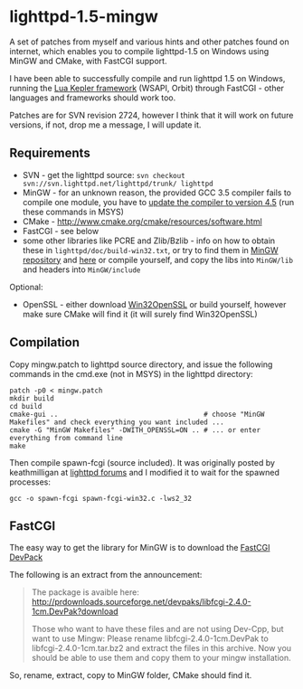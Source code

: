 lighttpd-1.5-mingw
==================

A set of patches from myself and various hints and other patches found on internet,
which enables you to compile lighttpd-1.5 on Windows using MinGW and CMake, with FastCGI support.

I have been able to successfully compile and run lighttpd 1.5 on Windows, running the
[Lua Kepler framework](http://www.keplerproject.org/) (WSAPI, Orbit) through FastCGI - other
languages and frameworks should work too.

Patches are for SVN revision 2724, however I think that it will work on future versions,
if not, drop me a message, I will update it.

Requirements
------------

* SVN - get the lighttpd source: `svn checkout svn://svn.lighttpd.net/lighttpd/trunk/ lighttpd`
* MinGW - for an unknown reason, the provided GCC 3.5 compiler fails to compile one module, you
          have to [update the compiler to version 4.5](http://www.mingw.org/wiki/HOWTO_Install_the_MinGW_GCC_Compiler_Suite)
          (run these commands in MSYS)
* CMake - http://www.cmake.org/cmake/resources/software.html
* FastCGI - see below
* some other libraries like PCRE and Zlib/Bzlib - info on how to obtain these in `lighttpd/doc/build-win32.txt`, or
    try to find them in [MinGW repository](http://sourceforge.net/projects/mingw/files/MinGW) and
    [here](http://sourceforge.net/projects/kde-windows/files/pcre/) or compile yourself, and copy the libs into `MinGW/lib` and
    headers into `MinGW/include`

Optional:

* OpenSSL - either download [Win32OpenSSL](http://www.slproweb.com/products/Win32OpenSSL.html) or build yourself, however make sure CMake will find it (it will surely find Win32OpenSSL)

Compilation
------------

Copy mingw.patch to lighttpd source directory, and issue the following commands in the cmd.exe (not in MSYS)
in the lighttpd directory:

    patch -p0 < mingw.patch
    mkdir build
    cd build
    cmake-gui ..                                    # choose "MinGW Makefiles" and check everything you want included ... 
    cmake -G "MinGW Makefiles" -DWITH_OPENSSL=ON .. # ... or enter everything from command line
    make

Then compile spawn-fcgi (source included). It was originally posted by keathmilligan at 
[lighttpd forums](http://redmine.lighttpd.net/boards/2/topics/686) and I modified it to wait for the spawned processes:

    gcc -o spawn-fcgi spawn-fcgi-win32.c -lws2_32

FastCGI
-------

The easy way to get the library for MinGW is to download the [FastCGI DevPack](http://osdir.com/ml/web.fastcgi.devel/2005-04/msg00012.html)

The following is an extract from the announcement:

> The package is avaible here:
> http://prdownloads.sourceforge.net/devpaks/libfcgi-2.4.0-1cm.DevPak?download
> 
> Those who want to have these files and are not using Dev-Cpp, but want to use Mingw: 
> Please rename libfcgi-2.4.0-1cm.DevPak to libfcgi-2.4.0-1cm.tar.bz2 and extract the files in this archive. 
> Now you should be able to use them and copy them to your mingw installation.

So, rename, extract, copy to MinGW folder, CMake should find it.

